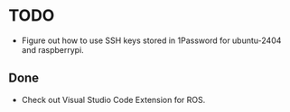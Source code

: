 # TODO

* Figure out how to use SSH keys stored in 1Password for ubuntu-2404 and raspberrypi.

## Done

* Check out Visual Studio Code Extension for ROS.
